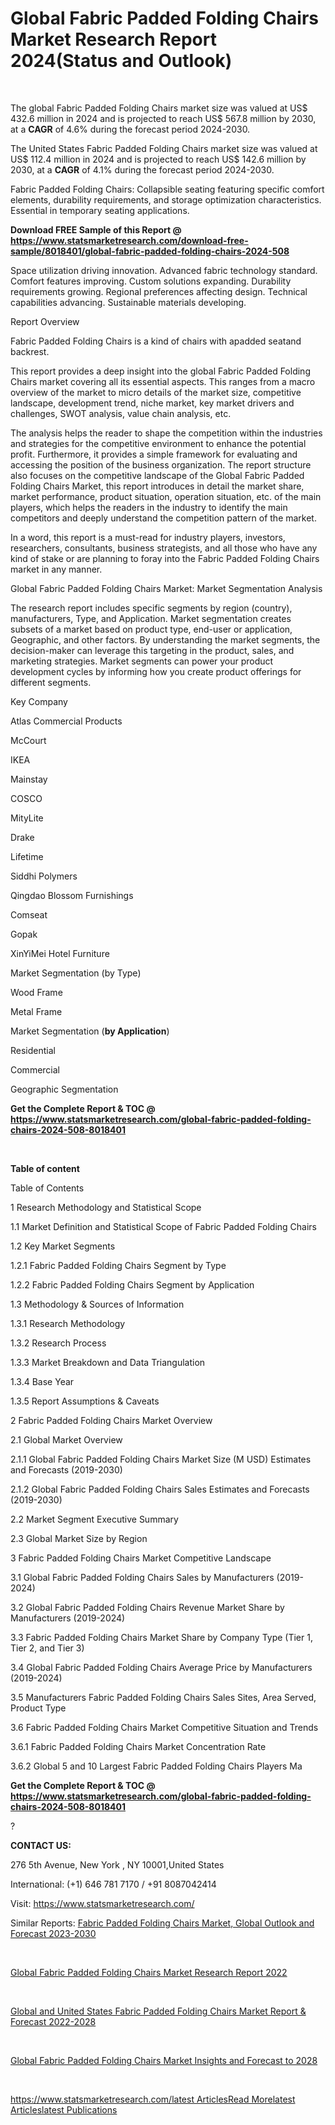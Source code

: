 <h1>Global Fabric Padded Folding Chairs Market Research Report 2024(Status and Outlook)</h1><br/><p>The global Fabric Padded Folding Chairs market size was valued at US$ 432.6 million in 2024 and is projected to reach US$ 567.8 million by 2030, at a <strong>CAGR</strong> of 4.6% during the forecast period 2024-2030.</p>
 
 
 
 <p>The United States Fabric Padded Folding Chairs market size was valued at US$ 112.4 million in 2024 and is projected to reach US$ 142.6 million by 2030, at a <strong>CAGR</strong> of 4.1% during the forecast period 2024-2030.</p>
 
 
 
 <p>Fabric Padded Folding Chairs: Collapsible seating featuring specific comfort elements, durability requirements, and storage optimization characteristics. Essential in temporary seating applications.</p>
 
 
 
 <p><strong>Download FREE Sample of this Report @ <a href="https://www.statsmarketresearch.com/download-free-sample/8018401/global-fabric-padded-folding-chairs-2024-508">https://www.statsmarketresearch.com/download-free-sample/8018401/global-fabric-padded-folding-chairs-2024-508</a></strong></p>
 
 
 
 <p>Space utilization driving innovation. Advanced fabric technology standard. Comfort features improving. Custom solutions expanding. Durability requirements growing. Regional preferences affecting design. Technical capabilities advancing. Sustainable materials developing.</p>
 
 
 
 <p>Report Overview</p>
 
 
 
 <p>Fabric Padded Folding Chairs is a kind of chairs with apadded seatand backrest.</p>
 
 
 
 <p>This report provides a deep insight into the global Fabric Padded Folding Chairs market covering all its essential aspects. This ranges from a macro overview of the market to micro details of the market size, competitive landscape, development trend, niche market, key market drivers and challenges, SWOT analysis, value chain analysis, etc.</p>
 
 
 
 <p>The analysis helps the reader to shape the competition within the industries and strategies for the competitive environment to enhance the potential profit. Furthermore, it provides a simple framework for evaluating and accessing the position of the business organization. The report structure also focuses on the competitive landscape of the Global Fabric Padded Folding Chairs Market, this report introduces in detail the market share, market performance, product situation, operation situation, etc. of the main players, which helps the readers in the industry to identify the main competitors and deeply understand the competition pattern of the market.</p>
 
 
 
 <p>In a word, this report is a must-read for industry players, investors, researchers, consultants, business strategists, and all those who have any kind of stake or are planning to foray into the Fabric Padded Folding Chairs market in any manner.</p>
 
 
 
 <p>Global Fabric Padded Folding Chairs Market: Market Segmentation Analysis</p>
 
 
 
 <p>The research report includes specific segments by region (country), manufacturers, Type, and Application. Market segmentation creates subsets of a market based on product type, end-user or application, Geographic, and other factors. By understanding the market segments, the decision-maker can leverage this targeting in the product, sales, and marketing strategies. Market segments can power your product development cycles by informing how you create product offerings for different segments.</p>
 
 
 
 <p>Key Company</p>
 
 
 
 <p>Atlas Commercial Products</p>
 
 
 
 <p>McCourt</p>
 
 
 
 <p>IKEA</p>
 
 
 
 <p>Mainstay</p>
 
 
 
 <p>COSCO</p>
 
 
 
 <p>MityLite</p>
 
 
 
 <p>Drake</p>
 
 
 
 <p>Lifetime</p>
 
 
 
 <p>Siddhi Polymers</p>
 
 
 
 <p>Qingdao Blossom Furnishings</p>
 
 
 
 <p>Comseat</p>
 
 
 
 <p>Gopak</p>
 
 
 
 <p>XinYiMei Hotel Furniture</p>
 
 
 
 <p>Market Segmentation (by Type)</p>
 
 
 
 <p>Wood Frame</p>
 
 
 
 <p>Metal Frame</p>
 
 
 
 <p>Market Segmentation (<strong>by Application</strong>)</p>
 
 
 
 <p>Residential</p>
 
 
 
 <p>Commercial</p>
 
 
 
 <p>Geographic Segmentation</p>
 
 
 
 <div><b>Get the Complete Report & TOC @ <a href="https://www.statsmarketresearch.com/global-fabric-padded-folding-chairs-2024-508-8018401">https://www.statsmarketresearch.com/global-fabric-padded-folding-chairs-2024-508-8018401</a></b></div>
 
 
 
 <p><br />
 
 <b>Table of content</b></p>
 
 
 
 <p>Table of Contents<br />
 
 1 Research Methodology and Statistical Scope<br />
 
 1.1 Market Definition and Statistical Scope of Fabric Padded Folding Chairs<br />
 
 1.2 Key Market Segments<br />
 
 1.2.1 Fabric Padded Folding Chairs Segment by Type<br />
 
 1.2.2 Fabric Padded Folding Chairs Segment by Application<br />
 
 1.3 Methodology & Sources of Information<br />
 
 1.3.1 Research Methodology<br />
 
 1.3.2 Research Process<br />
 
 1.3.3 Market Breakdown and Data Triangulation<br />
 
 1.3.4 Base Year<br />
 
 1.3.5 Report Assumptions & Caveats<br />
 
 2 Fabric Padded Folding Chairs Market Overview<br />
 
 2.1 Global Market Overview<br />
 
 2.1.1 Global Fabric Padded Folding Chairs Market Size (M USD) Estimates and Forecasts (2019-2030)<br />
 
 2.1.2 Global Fabric Padded Folding Chairs Sales Estimates and Forecasts (2019-2030)<br />
 
 2.2 Market Segment Executive Summary<br />
 
 2.3 Global Market Size by Region<br />
 
 3 Fabric Padded Folding Chairs Market Competitive Landscape<br />
 
 3.1 Global Fabric Padded Folding Chairs Sales by Manufacturers (2019-2024)<br />
 
 3.2 Global Fabric Padded Folding Chairs Revenue Market Share by Manufacturers (2019-2024)<br />
 
 3.3 Fabric Padded Folding Chairs Market Share by Company Type (Tier 1, Tier 2, and Tier 3)<br />
 
 3.4 Global Fabric Padded Folding Chairs Average Price by Manufacturers (2019-2024)<br />
 
 3.5 Manufacturers Fabric Padded Folding Chairs Sales Sites, Area Served, Product Type<br />
 
 3.6 Fabric Padded Folding Chairs Market Competitive Situation and Trends<br />
 
 3.6.1 Fabric Padded Folding Chairs Market Concentration Rate<br />
 
 3.6.2 Global 5 and 10 Largest Fabric Padded Folding Chairs Players Ma</p>
 
 
 
 <div><b>Get the Complete Report & TOC @ <a href="https://www.statsmarketresearch.com/global-fabric-padded-folding-chairs-2024-508-8018401">https://www.statsmarketresearch.com/global-fabric-padded-folding-chairs-2024-508-8018401</a></b></div>
 
 
 
 <p>? </p>
 
 
 
 <p><b>CONTACT US:</b><br />
 
 276 5th Avenue, New York , NY 10001,United States<br />
 
 International: (+1) 646 781 7170 / +91 8087042414<br />
 
 Visit: <a href="https://www.statsmarketresearch.com/">https://www.statsmarketresearch.com/</a><br />
 
 Similar Reports: <a href="https://www.statsmarketresearch.com/global-fabric-padded-folding-chairs-2024-508-8018401">Fabric Padded Folding Chairs Market, Global Outlook and Forecast 2023-2030</a><br />
 
 <br />
 
 <a href="https://www.statsmarketresearch.com/global-fabric-padded-folding-chairs-2024-508-8018401">Global Fabric Padded Folding Chairs Market Research Report 2022</a><br />
 
 <br />
 
 <a href="https://www.statsmarketresearch.com/global-fabric-padded-folding-chairs-2024-508-8018401">Global and United States Fabric Padded Folding Chairs Market Report & Forecast 2022-2028</a><br />
 
 <br />
 
 <a href="https://www.statsmarketresearch.com/global-fabric-padded-folding-chairs-2024-508-8018401">Global Fabric Padded Folding Chairs Market Insights and Forecast to 2028</a><br />
 
 <br />
 
 <a href="https://gyeongbokgung.com">https://www.statsmarketresearch.com/</a><a href="https://hallyeomaritime.com">latest Articles</a><a href="https://jingwansa.com">Read More</a><a href="https://nguoiviet.jp/">latest Articles</a><a href="https://www.intelmarketresearch.com/">latest Publications</a></p>